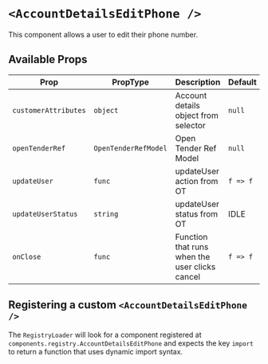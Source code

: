 # `<AccountDetailsEditPhone />`

This component allows a user to edit their phone number.

## Available Props

| Prop                 | PropType             | Description                                    | Default  |
| -------------------- | -------------------- | ---------------------------------------------- | -------- |
| `customerAttributes` | `object`             | Account details object from selector           | `null`   |
| `openTenderRef`      | `OpenTenderRefModel` | Open Tender Ref Model                          | `null`   |
| `updateUser`         | `func`               | updateUser action from OT                      | `f => f` |
| `updateUserStatus`   | `string`             | updateUser status from OT                      | IDLE     |
| `onClose`            | `func`               | Function that runs when the user clicks cancel | `f => f` |

## Registering a custom `<AccountDetailsEditPhone />`

The `RegistryLoader` will look for a component registered at `components.registry.AccountDetailsEditPhone` and expects the key `import` to return a function that uses dynamic import syntax.
